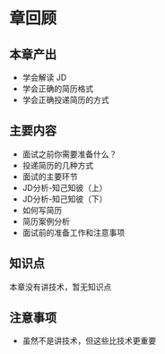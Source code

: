 # 章回顾

## 本章产出

- 学会解读 JD
- 学会正确的简历格式
- 学会正确投递简历的方式

## 主要内容

- 面试之前你需要准备什么？
- 投递简历的几种方式
- 面试的主要环节
- JD分析-知己知彼（上）
- JD分析-知己知彼（下）
- 如何写简历
- 简历案例分析
- 面试前的准备工作和注意事项

## 知识点

本章没有讲技术，暂无知识点

## 注意事项

- 虽然不是讲技术，但这些比技术更重要
